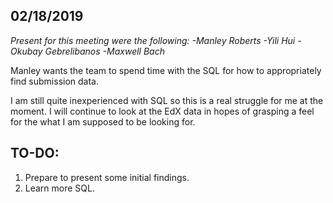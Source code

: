 ## 02/18/2019
_Present for this meeting were the following:
-Manley Roberts
-Yili Hui
-Okubay Gebrelibanos
-Maxwell Bach_

Manley wants the team to spend time with the SQL for how to appropriately find submission data.

I am still quite inexperienced with SQL so this is a real struggle for me at the moment. I will continue to look at the EdX data in hopes of grasping a feel for the what I am supposed to be looking for.

## TO-DO:

1. Prepare to present some initial findings.
2. Learn more SQL.
